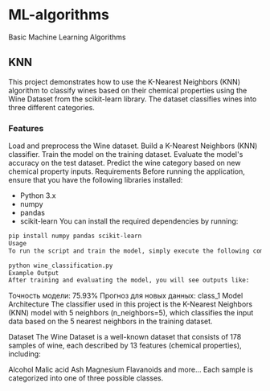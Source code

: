 # ML-algorithms
Basic Machine Learning Algorithms
## KNN
This project demonstrates how to use the K-Nearest Neighbors (KNN) algorithm to classify wines based on their chemical properties using the Wine Dataset from the scikit-learn library. The dataset classifies wines into three different categories.

### Features
Load and preprocess the Wine dataset.
Build a K-Nearest Neighbors (KNN) classifier.
Train the model on the training dataset.
Evaluate the model's accuracy on the test dataset.
Predict the wine category based on new chemical property inputs.
Requirements
Before running the application, ensure that you have the following libraries installed:

 - Python 3.x
 - numpy
 - pandas
 - scikit-learn
You can install the required dependencies by running:

```bash
pip install numpy pandas scikit-learn
Usage
To run the script and train the model, simply execute the following command in your terminal:
```
```bash
python wine_classification.py
Example Output
After training and evaluating the model, you will see outputs like:
```

Точность модели: 75.93%
Прогноз для новых данных: class_1
Model Architecture
The classifier used in this project is the K-Nearest Neighbors (KNN) model with 5 neighbors (n_neighbors=5), which classifies the input data based on the 5 nearest neighbors in the training dataset.

Dataset
The Wine Dataset is a well-known dataset that consists of 178 samples of wine, each described by 13 features (chemical properties), including:

Alcohol
Malic acid
Ash
Magnesium
Flavanoids
and more...
Each sample is categorized into one of three possible classes.